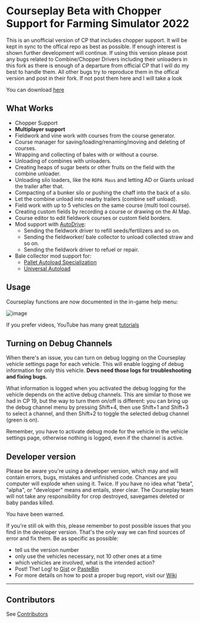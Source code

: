 # Courseplay Beta with Chopper Support for Farming Simulator 2022

This is an unofficial version of CP that includes chopper support. It will be kept in sync to the offical repo as best as possible. If enough interest is shown further development will continue.
If using this version please post any bugs related to Combine/Chopper Drivers including their unloaders in this fork as there is enough of a departure from official CP that I will do my best to handle them. All other bugs try to reproduce them in the offical version and post in their fork. If not post them here and I will take a look

You can download [here](https://github.com/pops64/Courseplay_FS22/releases/download/7.3.0.2-chopper/CourseplayChopper_FS22.zip) 

## What Works

* Chopper Support
* **Multiplayer support**
* Fieldwork and vine work with courses from the course generator.
* Course manager for saving/loading/renaming/moving and deleting of courses.
* Wrapping and collecting of bales with or without a course.
* Unloading of combines with unloaders.
* Creating heaps of sugar beets or other fruits on the field with the combine unloader.
* Unloading silo loaders, like the ``ROPA Maus`` and letting AD or Giants unload the trailer after that.
* Compacting of a bunker silo or pushing the chaff into the back of a silo.
* Let the combine unload into nearby trailers (combine self unload).
* Field work with up to 5 vehicles on the same course (multi tool course).
* Creating custom fields by recording a course or drawing on the AI Map.
* Course editor to edit fieldwork courses or custom field borders.
* Mod support with [AutoDrive](https://github.com/Stephan-S/FS22_AutoDrive):
  * Sending the fieldwork driver to refill seeds/fertilizers and so on.
  * Sending the fieldworker/ bale collector to unload collected straw and so on.
  * Sending the fieldwork driver to refuel or repair.
* Bale collector mod support for:
  * [Pallet Autoload Specialization](https://www.farming-simulator.com/mod.php?lang=en&country=gb&mod_id=228819)
  * [Universal Autoload](https://farming-simulator.com/mod.php?lang=en&country=us&mod_id=237080&title=fs2022)

## Usage

Courseplay functions are now documented in the in-game help menu:

![image](https://user-images.githubusercontent.com/2379521/195123670-20773556-48d4-4292-ba06-28443a2f9c69.png)

If you prefer videos, YouTube has many great [tutorials](https://www.youtube.com/results?search_query=courseplay+fs22)

## Turning on Debug Channels

When there's an issue, you can turn on debug logging on the Courseplay vehicle settings page for each vehicle. This will
enable logging of debug information for only this vehicle. **Devs need those logs for troubleshooting and fixing bugs.**

What information is logged when you activated the debug logging for the vehicle depends on the active debug channels. This
are similar to those we had in CP 19, but the way to turn them on/off is different: you can bring up the debug channel menu
by pressing Shift+4, then use Shift+1 and Shift+3 to select a channel, and then Shift+2 to toggle the selected debug channel
(green is on).

Remember, you have to activate debug mode for the vehicle in the vehicle settings page, otherwise nothing is logged, even if
the channel is active.

## Developer version

Please be aware you're using a developer version, which may and will contain errors, bugs, mistakes and unfinished code. Chances are you computer will explode when using it. Twice. If you have no idea what "beta", "alpha", or "developer" means and entails, steer clear. The Courseplay team will not take any responsibility for crop destroyed, savegames deleted or baby pandas killed.

You have been warned.

If you're still ok with this, please remember to post possible issues that you find in the developer version. That's the only way we can find sources of error and fix them.
Be as specific as possible:

* tell us the version number
* only use the vehicles necessary, not 10 other ones at a time
* which vehicles are involved, what is the intended action?
* Post! The! Log! to [Gist](https://gist.github.com/) or [PasteBin](http://pastebin.com/)
* For more details on how to post a proper bug report, visit our [Wiki](https://github.com/Courseplay/Courseplay_FS22/wiki)

___

## Contributors

See [Contributors](/Contributors.md)


